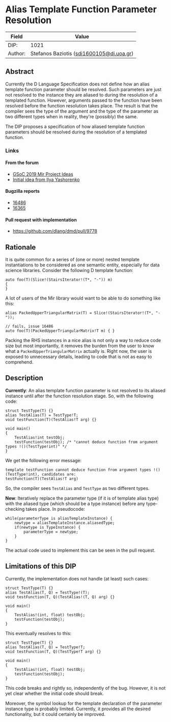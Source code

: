 # Alias Template Function Parameter Resolution

| Field           | Value                                                      |
|-----------------|------------------------------------------------------------|
| DIP:            | 1021                                                       |
| Author:         | Stefanos Baziotis (sdi1600105@di.uoa.gr)                   |

## Abstract

Currently the D Language Specification does not define how an alias template function parameter
should be resolved. Such parameters are just not resolved to the instance they are
aliased to during the resolution of a templated function. However, arguments passed to the function
have been resolved before the function resolution takes place. The result is that the compiler sees the type
of the argument and the type of the parameter as two different types when in reality, they're (possibly)
the same.

The DIP proposes a specification of how aliased template function parameters should be resolved during the resolution
of a templated function.

### Links
#### From the forum
- [GSoC 2019 Mir Project Ideas](https://forum.dlang.org/post/jyzgzxqgaggltgifwnxx@forum.dlang.org)
- [Initial idea from Ilya Yashorenko](https://forum.dlang.org/post/kvcrsoqozrflxibgxtlo@forum.dlang.org)
#### Bugzilla reports
- [16486](https://issues.dlang.org/show_bug.cgi?id=16486)
- [16365](https://issues.dlang.org/show_bug.cgi?id=16465)
#### Pull request with implementation
- https://github.com/dlang/dmd/pull/9778

## Rationale

It is quite common for a series of (one or more) nested template instantiations to be considered as one semantic entity, especially
for data science libraries.
Consider the following D template function:
```
auto foo(T)(Slice!(StairsIterator!(T*, "-")) m)
{
}
```

A lot of users of the Mir library would want to be able to do something like this:
```
alias PackedUpperTriangularMatrix(T) = Slice!(StairsIterator!(T*, "-"));

// fails, issue 16486
auto foo(T)(PackedUpperTriangularMatrix!T m) { }
```

Packing the RHS instances in a nice alias is not only a way to reduce code size but most importantly,
it removes the burden from the user to know what a `PackedUpperTriangularMatrix` actually is. Right now,
the user is exposed to unnecessary details, leading to code that is not as easy to comprehend.

## Description
**Currently**: An alias template function parameter is not resolved to its aliased instance until after the function
resolution stage. So, with the following code:
```
struct TestType(T) {}
alias TestAlias(T) = TestType!T;
void testFunction(T)(TestAlias!T arg) {}

void main()
{
    TestAlias!int testObj;
    testFunction(testObj); /* "cannot deduce function from argument types !()(TestType!int)" */
}
```
We get the following error message:
```
template testFunction cannot deduce function from argument types !()(TestType!int), candidates are:
testFunction(T)(TestAlias!T arg)
```
So, the compiler sees `TestAlias` and `TestType` as two different types.

**New**: Iteratively replace the parameter type (if it is of template alias type) with the aliased type (which should be a type instance) before any type-checking takes place.
In pseudocode:
```
while(parameterType is aliasTemplateInstance) {
    newtype = aliasTemplateInstance.aliasedType;
    if(newtype is TypeInstance) {
        parameterType = newtype;
    }
}
```
The actual code used to implement this can be seen in the pull request.

## Limitations of this DIP
Currently, the implementation does not handle (at least) such cases:
```
struct TestType(T) {}
alias TestAlias(T, Q) = TestType!(T);
void testFunction(T, Q)(TestAlias!(T, Q) arg) {}

void main()
{
    TestAlias!(int, float) testObj;
    testFunction(testObj);
}
```
This eventually resolves to this:
```
struct TestType(T) {}
alias TestAlias(T, Q) = TestType!T;
void testFunction(T, Q)(TestType!T arg) {}

void main()
{
    TestAlias!(int, float) testObj;
    testFunction(testObj);
}
```
This code breaks and rightly so, independently of the bug. However, it is not yet clear whether the initial code should break.

Moreover, the symbol lookup for the template declaration of the parameter instance type is probably limited. Currently,
it provides all the desired functionality, but it could certainly be improved.
